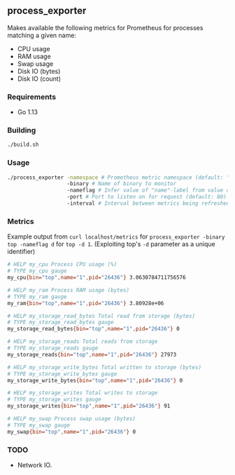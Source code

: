 ## process_exporter

Makes available the following metrics for Prometheus for processes matching a given name:

- CPU usage
- RAM usage
- Swap usage
- Disk IO (bytes)
- Disk IO (count)

### Requirements

- Go 1.13

### Building

```sh
./build.sh
```

### Usage

```sh
./process_exporter -namespace # Prometheus metric namespace (default: "my")
                   -binary # Name of binary to monitor
                   -nameflag # Infer value of "name"-label from value of this command line flag of monitored process (default: "name")
                   -port # Port to listen on for request (default: 80)
                   -interval # Interval between metrics being refreshed, in seconds (default: 10)
```

### Metrics

Example output from `curl localhost/metrics` for `process_exporter -binary top -nameflag d` for `top -d 1`. (Exploiting top's `-d` parameter as a unique identifier)

```sh
# HELP my_cpu Process CPU usage (%)
# TYPE my_cpu gauge
my_cpu{bin="top",name="1",pid="26436"} 3.0630784711756576

# HELP my_ram Process RAM usage (bytes)
# TYPE my_ram gauge
my_ram{bin="top",name="1",pid="26436"} 3.80928e+06

# HELP my_storage_read_bytes Total read from storage (bytes)
# TYPE my_storage_read_bytes gauge
my_storage_read_bytes{bin="top",name="1",pid="26436"} 0

# HELP my_storage_reads Total reads from storage
# TYPE my_storage_reads gauge
my_storage_reads{bin="top",name="1",pid="26436"} 27973

# HELP my_storage_write_bytes Total written to storage (bytes)
# TYPE my_storage_write_bytes gauge
my_storage_write_bytes{bin="top",name="1",pid="26436"} 0

# HELP my_storage_writes Total writes to storage
# TYPE my_storage_writes gauge
my_storage_writes{bin="top",name="1",pid="26436"} 91

# HELP my_swap Process swap usage (bytes)
# TYPE my_swap gauge
my_swap{bin="top",name="1",pid="26436"} 0
```

### TODO

- Network IO.
